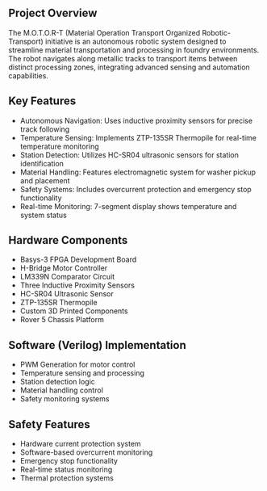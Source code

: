 ## Project Overview
The M.O.T.O.R-T (Material Operation Transport Organized Robotic-Transport) initiative is an autonomous robotic system designed to streamline material transportation and processing in foundry environments. The robot navigates along metallic tracks to transport items between distinct processing zones, integrating advanced sensing and automation capabilities.

## Key Features
- Autonomous Navigation: Uses inductive proximity sensors for precise track following
- Temperature Sensing: Implements ZTP-135SR Thermopile for real-time temperature monitoring
- Station Detection: Utilizes HC-SR04 ultrasonic sensors for station identification
- Material Handling: Features electromagnetic system for washer pickup and placement
- Safety Systems: Includes overcurrent protection and emergency stop functionality
- Real-time Monitoring: 7-segment display shows temperature and system status

## Hardware Components
- Basys-3 FPGA Development Board
- H-Bridge Motor Controller
- LM339N Comparator Circuit
- Three Inductive Proximity Sensors
- HC-SR04 Ultrasonic Sensor
- ZTP-135SR Thermopile
- Custom 3D Printed Components
- Rover 5 Chassis Platform

## Software (Verilog) Implementation
- PWM Generation for motor control
- Temperature sensing and processing
- Station detection logic
- Material handling control
- Safety monitoring systems

## Safety Features
- Hardware current protection system
- Software-based overcurrent monitoring
- Emergency stop functionality
- Real-time status monitoring
- Thermal protection systems
